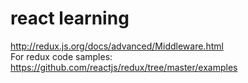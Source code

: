 # react learning 
http://redux.js.org/docs/advanced/Middleware.html  
For redux code samples: https://github.com/reactjs/redux/tree/master/examples